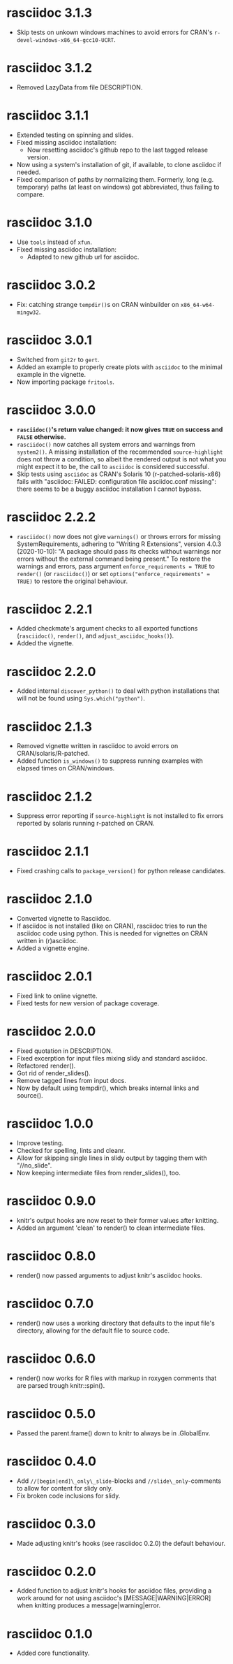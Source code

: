# rasciidoc 3.1.3

* Skip tests on unkown windows machines to avoid errors for CRAN's `r-devel-windows-x86_64-gcc10-UCRT`.

# rasciidoc 3.1.2

* Removed LazyData from file DESCRIPTION.

# rasciidoc 3.1.1

* Extended testing on spinning and slides.
* Fixed missing asciidoc installation:
  - Now resetting asciidoc's github repo to the last tagged release version.
* Now using a system's installation of git, if available, to clone asciidoc if
  needed.
* Fixed comparison of paths by normalizing them. Formerly, long (e.g. temporary)
  paths (at least on windows) got abbreviated, thus failing to compare.

# rasciidoc 3.1.0

* Use `tools` instead of `xfun`.
* Fixed missing asciidoc installation:
  - Adapted to new github url for asciidoc.

# rasciidoc 3.0.2

* Fix: catching strange `tempdir()`s on CRAN winbuilder on `x86_64-w64-mingw32`.

# rasciidoc 3.0.1

* Switched from `git2r` to `gert`.
* Added an example to properly create plots with `asciidoc` to the minimal
  example in the vignette.
* Now importing package `fritools`.

# rasciidoc 3.0.0

* **`rasciidoc()`'s return value changed: it now gives `TRUE` on success and
  `FALSE` otherwise.**
* `rasciidoc()` now catches all system errors and warnings from `system2()`.
   A missing installation of the recommended `source-highlight` does not throw a
   condition, so albeit the rendered output is not what you might expect it to
   be, the call to `asciidoc` is considered successful.
* Skip tests using `asciidoc` as CRAN's Solaris 10 (r-patched-solaris-x86) fails
  with "asciidoc: FAILED: configuration file asciidoc.conf missing": there seems
  to be a buggy asciidoc installation I cannot bypass.


# rasciidoc 2.2.2

* `rasciidoc()` now does not give `warnings()` or throws errors for missing SystemRequirements,
  adhering to "Writing R Extensions", version 4.0.3 (2020-10-10): 
  "A package should pass its checks without warnings nor errors without the external command being present."
  To restore the warnings and errors, pass argument `enforce_requirements = TRUE` to
  `render()` (or `rasciidoc()`) or set `options("enforce_requirements" = TRUE)`
  to restore the original behaviour.


# rasciidoc 2.2.1

* Added checkmate's argument checks to all exported functions (`rasciidoc()`,
  `render()`, and `adjust_asciidoc_hooks()`).
* Added the vignette.


# rasciidoc 2.2.0

* Added internal `discover_python()` to deal with python installations that
  will not be found using `Sys.which("python")`.

# rasciidoc 2.1.3

* Removed vignette written in rasciidoc to avoid errors on
  CRAN/solaris/R-patched.
* Added function `is_windows()` to suppress running examples with elapsed times
  on CRAN/windows.

# rasciidoc 2.1.2

* Suppress error reporting if `source-highlight` is not installed to fix errors
  reported by solaris running r-patched on CRAN.

# rasciidoc 2.1.1

* Fixed crashing calls to `package_version()` for python release candidates.

# rasciidoc 2.1.0

* Converted vignette to Rasciidoc.
* If asciidoc is not installed (like on CRAN), rasciidoc tries to run the
  asciidoc code using python.
  This is needed for vignettes on CRAN written in (r)asciidoc.
* Added a vignette engine.

# rasciidoc 2.0.1

* Fixed link to online vignette.
* Fixed tests for new version of package coverage.

# rasciidoc 2.0.0

* Fixed quotation in DESCRIPTION.
* Fixed excerption for input files mixing slidy and standard asciidoc.
* Refactored render().
* Got rid of render\_slides().
* Remove tagged lines from input docs.
* Now by default using tempdir(), which breaks internal links and source().

# rasciidoc 1.0.0

* Improve testing.
* Checked for spelling, lints and cleanr.
* Allow for skipping single lines in slidy output by tagging them with
  "//no_slide".
* Now keeping intermediate files from render\_slides(), too.

# rasciidoc 0.9.0

* knitr's output hooks are now reset to their former values after knitting.
* Added an argument 'clean' to render() to clean intermediate files.

# rasciidoc 0.8.0

* render() now passed arguments to adjust knitr's asciidoc hooks.

# rasciidoc 0.7.0

* render() now uses a working directory that defaults to the input file's
  directory, allowing for the default file to source code.
# rasciidoc 0.6.0

* render() now works for R files with markup in roxygen comments that are
  parsed trough knitr::spin().

# rasciidoc 0.5.0

* Passed the parent.frame() down to knitr to always be in .GlobalEnv.

# rasciidoc 0.4.0

* Add `//[begin|end]\_only\_slide`-blocks and `//slide\_only`-comments to allow 
  for content for slidy only.
* Fix broken code inclusions for slidy.

# rasciidoc 0.3.0

* Made adjusting knitr's hooks (see rasciidoc 0.2.0) the default behaviour.

# rasciidoc 0.2.0

* Added function to adjust knitr's hooks for asciidoc files, providing a work
  around for not using asciidoc's [MESSAGE|WARNING|ERROR] when knitting produces
  a message|warning|error.

# rasciidoc 0.1.0

* Added core functionality.
